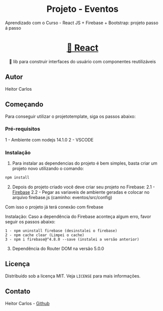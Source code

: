 <h1 align="center">Projeto - Eventos</h1>

<p align="left">Aprendizado com o Curso - React JS + Firebase + Bootstrap: projeto passo á passo</p>

<h1 align="center">
    <a href="https://pt-br.reactjs.org/">🔗 React</a>
</h1>
<p align="center">🚀 lib para construir interfaces do usuário com componentes reutilizáveis</p>



<!-- Autor -->

## Autor

Heitor Carlos

<!-- GETTING STARTED -->

## Começando

Para conseguir utilizar o projetotemplate, siga os passos abaixo:

### Pré-requisitos

1 - Ambiente com nodejs 14.1.0
2 - VSCODE


### Instalação

1. Para instalar as dependencias do projeto é bem simples, basta criar um projeto novo utilizando o comando:

```sh
npm install
```

2. Depois do projeto criado você deve criar seu projeto no Firebase:
    2.1 - <a href="https://console.firebase.google.com/">Firebase</a>
    2.2 - Pegar as variaveis de ambiente geradas e colocar no arquivo firebase.js (caminho: eventos/src/config)

Com isso o projeto já terá conexão com firebase

Instalação: Caso a dependência do Firebase aconteça algum erro, favor seguir os passos abaixo:

    1 - npm uninstall firebase (desinstalei o firebase)
    2 - npm cache clear (Limpei o cache)
    3 - npm i firebase@^4.8.0 --save (instalei a versão anterior)   

3. Dependência do Router DOM na versão 5.0.0

<!-- LICENSE -->

## Licença

Distribuído sob a licença MIT. Veja `LICENSE` para mais informações.

<!-- CONTACT -->

## Contato

Heitor Carlos - [Github](https://github.com/heitordeve)